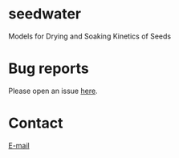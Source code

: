 # seedwater
Models for Drying and Soaking Kinetics of Seeds

# Bug reports
Please open an issue [here](https://github.com/arsilva87/seedwater/issues).

# Contact
[E-mail](anderson.silva@ifgoiano.edu.br)
